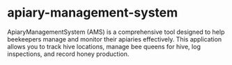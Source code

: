 # apiary-management-system
ApiaryManagementSystem (AMS) is a comprehensive tool designed to help beekeepers manage and monitor their apiaries effectively. This application allows you to track hive locations, manage bee queens for hive, log inspections, and record honey production.
